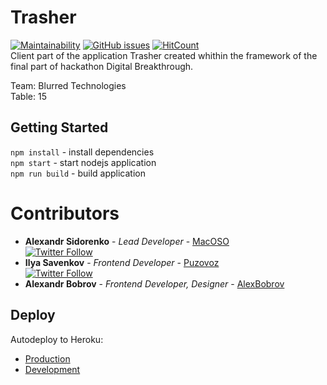 # Trasher

[![Maintainability](https://api.codeclimate.com/v1/badges/be7ee36656318d67a01c/maintainability)](https://codeclimate.com/github/blurtech/trasher-frontend/maintainability) [![GitHub issues](https://img.shields.io/github/issues/blurtech/trasher-frontend.svg)](https://github.com/blurtech/trasher-frontend/issues) [![HitCount](http://hits.dwyl.io/blurtech/trasher-frontend.svg)](http://hits.dwyl.io/blurtech/trasher-frontend)  
Client part of the application Trasher created whithin the framework of the final part of hackathon Digital Breakthrough.  

Team: Blurred Technologies  
Table: 15  

## Getting Started

`npm install` - install dependencies  
`npm start` - start nodejs application  
`npm run build` - build application  

# Contributors
* **Alexandr Sidorenko** - *Lead Developer* - [MacOSO](https://github.com/MacOSO)  
[![Twitter Follow](https://img.shields.io/twitter/follow/batyshkaLenin.svg?style=social&label=Follow)](https://twitter.com/batyshkaLenin)
* **Ilya Savenkov** - *Frontend Developer* - [Puzovoz](https://github.com/Puzovoz)  
[![Twitter Follow](https://img.shields.io/twitter/follow/ave_ave_avtf.svg?style=social&label=Follow)](https://twitter.com/ave_ave_avtf) 
* **Alexandr Bobrov** - *Frontend Developer, Designer* - [AlexBobrov](https://github.com/AlexBobrov)  

## Deploy

Autodeploy to Heroku:

- [Production](https://trasher.blur.tech/)
- [Development](https://dev.trasher.blur.tech/)
